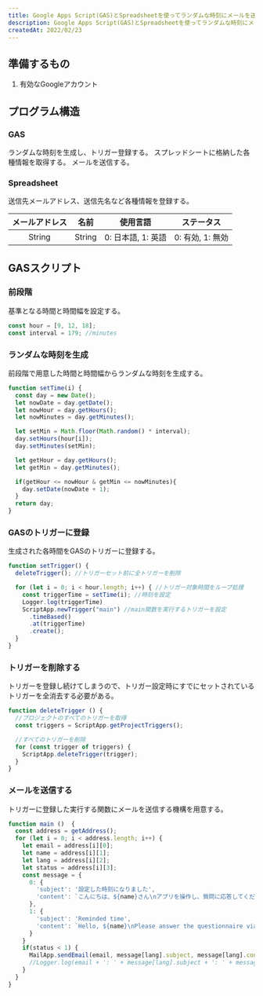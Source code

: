 ```yaml
---
title: Google Apps Script(GAS)とSpreadsheetを使ってランダムな時刻にメールを送信する
description: Google Apps Script(GAS)とSpreadsheetを使ってランダムな時刻にメールを送信する
createdAt: 2022/02/23
---
```


## 準備するもの

1. 有効なGoogleアカウント

## プログラム構造

### GAS

ランダムな時刻を生成し、トリガー登録する。
スプレッドシートに格納した各種情報を取得する。
メールを送信する。

### Spreadsheet

送信先メールアドレス、送信先名など各種情報を登録する。

メールアドレス|名前|使用言語|ステータス
:---:|:---:|:--:|:---:
String|String|0: 日本語, 1: 英語|0: 有効, 1: 無効

## GASスクリプト

### 前段階

基準となる時間と時間幅を設定する。

``` js
const hour = [9, 12, 18];
const interval = 179; //minutes
```

### ランダムな時刻を生成

前段階で用意した時間と時間幅からランダムな時刻を生成する。

``` js
function setTime(i) {
  const day = new Date();
  let nowDate = day.getDate();
  let nowHour = day.getHours();
  let nowMinutes = day.getMinutes();

  let setMin = Math.floor(Math.random() * interval);
  day.setHours(hour[i]);
  day.setMinutes(setMin);

  let getHour = day.getHours();
  let getMin = day.getMinutes();

  if(getHour <= nowHour & getMin <= nowMinutes){
    day.setDate(nowDate + 1);
  }
  return day;
}
```

### GASのトリガーに登録

生成された各時間をGASのトリガーに登録する。

``` js
function setTrigger() {
  deleteTrigger(); //トリガーセット前に全トリガーを削除

  for (let i = 0; i < hour.length; i++) { //トリガー対象時間をループ処理
    const triggerTime = setTime(i); //時刻を設定
    Logger.log(triggerTime)
    ScriptApp.newTrigger("main") //main関数を実行するトリガーを設定
      .timeBased()
      .at(triggerTime)
      .create();
  }
}
```

### トリガーを削除する

トリガーを登録し続けてしまうので、トリガー設定時にすでにセットされているトリガーを全消去する必要がある。

``` js
function deleteTrigger () {
  //プロジェクトのすべてのトリガーを取得
  const triggers = ScriptApp.getProjectTriggers();

  //すべてのトリガーを削除
  for (const trigger of triggers) {
    ScriptApp.deleteTrigger(trigger);
  }
}
```

### メールを送信する

トリガーに登録した実行する関数にメールを送信する機構を用意する。

``` js
function main ()  {
  const address = getAddress();
  for (let i = 0; i < address.length; i++) {
    let email = address[i][0];
    let name = address[i][1];
    let lang = address[i][2];
    let status = address[i][3];
    const message = {
      0: {
        'subject': '設定した時刻になりました',
        'content': `こんにちは、${name}さん\nアプリを操作し、質問に応答してください。`
      },
      1: {
        'subject': 'Reminded time',
        'content': `Hello, ${name}\nPlease answer the questionnaire via EMA app.`
      }
    }
    if(status < 1) {
      MailApp.sendEmail(email, message[lang].subject, message[lang].content);
      //Logger.log(email + ': ' + message[lang].subject + ': ' + message[lang].content)
    }
  }
}
```
